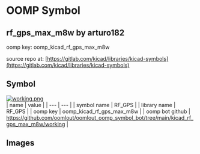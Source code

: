 # OOMP Symbol  
## rf_gps_max_m8w  by arturo182  
  
oomp key: oomp_kicad_rf_gps_max_m8w  
  
source repo at: [https://gitlab.com/kicad/libraries/kicad-symbols](https://gitlab.com/kicad/libraries/kicad-symbols)  
## Symbol  
  
[![working.png](working_600.png)](working.png)  
| name | value | 
| --- | --- | 
| symbol name | RF_GPS | 
| library name | RF_GPS | 
| oomp key | oomp_kicad_rf_gps_max_m8w | 
| oomp bot github | https://github.com/oomlout/oomlout_oomp_symbol_bot/tree/main/kicad_rf_gps_max_m8w/working | 
## Images  
